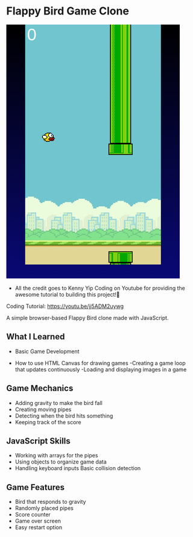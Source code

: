 # Flappy Bird Game Clone

![flappy-bird-clone-sample](assets/screenshot.png)

- All the credit goes to Kenny Yip Coding on Youtube for providing the awesome tutorial to building this project!🌟

Coding Tutorial: https://youtu.be/jj5ADM2uywg

A simple browser-based Flappy Bird clone made with JavaScript.

## What I Learned

- Basic Game Development

- How to use HTML Canvas for drawing games
  -Creating a game loop that updates continuously
  -Loading and displaying images in a game

## Game Mechanics

- Adding gravity to make the bird fall
- Creating moving pipes
- Detecting when the bird hits something
- Keeping track of the score

## JavaScript Skills

- Working with arrays for the pipes
- Using objects to organize game data
- Handling keyboard inputs
  Basic collision detection

## Game Features

- Bird that responds to gravity
- Randomly placed pipes
- Score counter
- Game over screen
- Easy restart option

